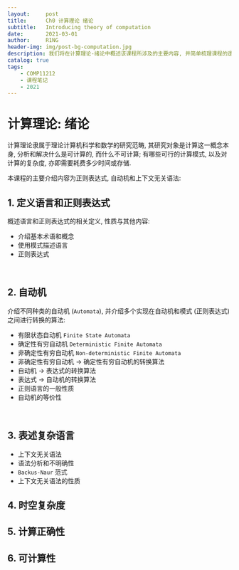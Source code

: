 ```yaml
---
layout:     post
title:      Ch0 计算理论 绪论
subtitle:   Introducing theory of computation
date:       2021-03-01
author:     R1NG
header-img: img/post-bg-computation.jpg
description: 我们将在计算理论-绪论中概述该课程所涉及的主要内容, 并简单梳理课程的逻辑结构. 
catalog: true
tags:
    - COMP11212
    - 课程笔记
    - 2021
---
```


# 计算理论: 绪论
计算理论隶属于理论计算机科学和数学的研究范畴, 其研究对象是计算这一概念本身, 分析和解决什么是可计算的, 而什么不可计算; 有哪些可行的计算模式, 以及对计算的复杂度, 亦即需要耗费多少时间或存储. 

本课程的主要介绍内容为正则表达式, 自动机和上下文无关语法:

## 1. 定义语言和正则表达式
概述语言和正则表达式的相关定义, 性质与其他内容:
* 介绍基本术语和概念
* 使用模式描述语言
* 正则表达式

<br>

## 2. 自动机
介绍不同种类的自动机 (`Automata`), 并介绍多个实现在自动机和模式 (正则表达式)之间进行转换的算法:
* 有限状态自动机 `Finite State Automata`
* 确定性有穷自动机 `Deterministic Finite Automata`
* 非确定性有穷自动机 `Non-deterministic Finite Automata`
* 非确定性有穷自动机 $\rightarrow$ 确定性有穷自动机的转换算法 
* 自动机 $\rightarrow$ 表达式的转换算法
* 表达式 $\rightarrow$ 自动机的转换算法
* 正则语言的一般性质
* 自动机的等价性

<br>

## 3. 表述复杂语言
* 上下文无关语法
* 语法分析和不明确性
* `Backus-Naur` 范式
* 上下文无关语法的性质

## 4. 时空复杂度

## 5. 计算正确性

## 6. 可计算性